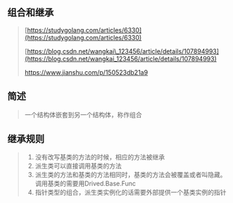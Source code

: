 ## 组合和继承

> [https://studygolang.com/articles/6330](https://studygolang.com/articles/6330)
>
> [https://blog.csdn.net/wangkai\_123456/article/details/107894993](https://blog.csdn.net/wangkai_123456/article/details/107894993)
>
> https://www.jianshu.com/p/150523db21a9

## 简述

> 一个结构体嵌套到另一个结构体，称作组合

## 继承规则

> 1. 没有改写基类的方法的时候，相应的方法被继承
> 2. 派生类可以直接调用基类的方法
> 3. 派生类的方法和基类的方法相同时，基类的方法会被覆盖或者叫隐藏。调用基类的需要用Drived.Base.Func
> 4. 指针类型的组合，派生类实例化的话需要外部提供一个基类实例的指针



